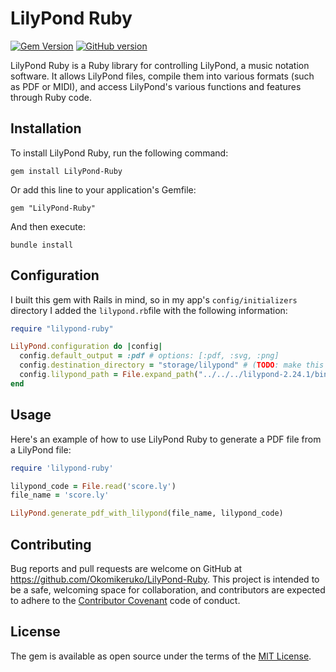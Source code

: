 # LilyPond Ruby
[![Gem Version](https://badge.fury.io/rb/LilyPond-Ruby.svg)](https://badge.fury.io/rb/LilyPond-Ruby)
[![GitHub version](https://badge.fury.io/gh/Okomikeruko%2FLilyPond-Ruby.svg)](https://badge.fury.io/gh/Okomikeruko%2FLilyPond-Ruby)

LilyPond Ruby is a Ruby library for controlling LilyPond, a music notation
software. It allows LilyPond files, compile them into various formats
(such as PDF or MIDI), and access LilyPond's various functions and features
through Ruby code.

## Installation
To install LilyPond Ruby, run the following command:
```
gem install LilyPond-Ruby
```
Or add this line to your application's Gemfile:
```
gem "LilyPond-Ruby"
```
And then execute:
```
bundle install
```

## Configuration
I built this gem with Rails in mind, so in my app's `config/initializers` directory
I added the `lilypond.rb`file with the following information:

```ruby
require "lilypond-ruby"

LilyPond.configuration do |config|
  config.default_output = :pdf # options: [:pdf, :svg, :png]
  config.destination_directory = "storage/lilypond" # (TODO: make this work)
  config.lilypond_path = File.expand_path("../../../lilypond-2.24.1/bin/lilypond", __FILE__) # wherever your LilyPond installation is.
end
```

## Usage

Here's an example of how to use LilyPond Ruby to generate a PDF file from a LilyPond file:
```ruby
require 'lilypond-ruby'

lilypond_code = File.read('score.ly')
file_name = 'score.ly'

LilyPond.generate_pdf_with_lilypond(file_name, lilypond_code)
```

## Contributing
Bug reports and pull requests are welcome on GitHub at
https://github.com/Okomikeruko/LilyPond-Ruby. This project is intended to be a
safe, welcoming space for collaboration, and contributors are expected to adhere
to the [Contributor Covenant](https://www.contributor-covenant.org/)
code of conduct.

## License
The gem is available as open source under the terms of the
[MIT License](https://opensource.org/licenses/MIT).